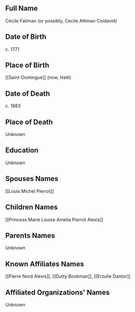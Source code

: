 ## Full Name
Cécile Fatiman (or possibly, Cecile Attiman Coidavid)

## Date of Birth
c. 1771

## Place of Birth
[[Saint-Domingue]] (now, Haiti)

## Date of Death
c. 1883

## Place of Death
Unknown

## Education
Unknown

## Spouses Names
[[Louis Michel Pierrot]]

## Children Names
[[Princess Marie Louise Amelia Pierrot Alexis]]

## Parents Names
Unknown

## Known Affiliates Names
[[Pierre Nord Alexis]], [[Dutty Boukman]], [[Erzulie Dantor]]

## Affiliated Organizations' Names
Unknown

